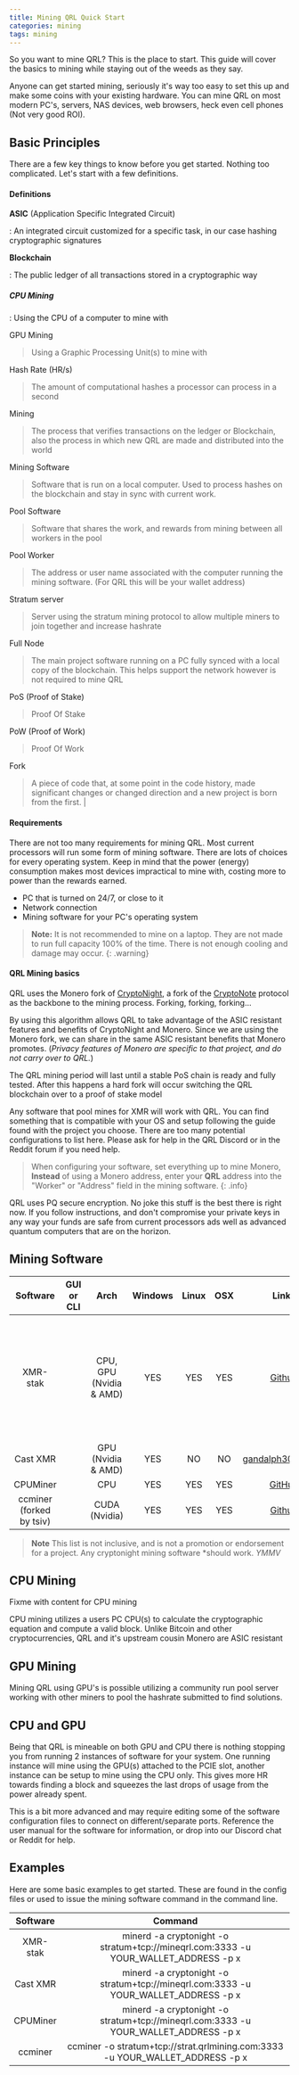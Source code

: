 ```yaml
---
title: Mining QRL Quick Start
categories: mining
tags: mining
---
```



So you want to mine QRL? This is the place to start. This guide will cover the basics to mining while staying out of the weeds as they say.

Anyone can get started mining, seriously it's way too easy to set this up and make some coins with your existing hardware. You can mine QRL on most modern PC's, servers, NAS devices, web browsers, heck even cell phones (Not very good ROI). 


## Basic Principles

There are a few key things to know before you get started. Nothing too complicated. Let's start with a few definitions.

#### Definitions

**ASIC** (Application Specific Integrated Circuit)

: An integrated circuit customized for a specific task, in our case hashing cryptographic signatures


**Blockchain**

: The public ledger of all transactions stored in a cryptographic way

##### CPU Mining

: Using the CPU of a computer to mine with

GPU Mining

> Using a Graphic Processing Unit(s) to mine with

Hash Rate (HR/s)

> The amount of computational hashes a processor can process in a second

Mining

> The process that verifies transactions on the ledger or Blockchain, also the process in which new QRL are made and distributed into the world

Mining Software

> Software that is run on a local computer. Used to process hashes on the blockchain and stay in sync with current work.

Pool Software

> Software that shares the work, and rewards from mining between all workers in the pool

Pool Worker

> The address or user name associated with the computer running the mining software. (For QRL this will be your wallet address)	

Stratum server

> Server using the stratum mining protocol to allow multiple miners to join together and increase hashrate

Full Node

> The main project software running on a PC fully synced with a local copy of the blockchain. This helps support the network however is not required to mine QRL

PoS (Proof of Stake)

> Proof Of Stake

PoW (Proof of Work) 	

> Proof Of Work

Fork

> A piece of code that, at some point in the code history, made significant changes or changed direction and a new project is born from the first.	|

#### Requirements

There are not too many requirements for mining QRL. Most current processors will run some form of mining software. There are lots of choices for every operating system. Keep in mind that the power (energy) consumption makes most devices impractical to mine with, costing more to power than the rewards earned.

* PC that is turned on 24/7, or close to it
* Network connection
* Mining software for your PC's operating system

> **Note:** It is not recommended to mine on a laptop. They are not made to run full capacity 100% of the time. There is not enough cooling and damage may occur.
{: .warning}

#### QRL Mining basics

QRL uses the Monero fork of [CryptoNight](http://cryptonite.info), a fork of the [CryptoNote](https://cryptonote.org/) protocol as the backbone to the mining process. Forking, forking, forking... 

By using this algorithm allows QRL to take advantage of the ASIC resistant features and benefits of CryptoNight and Monero. Since we are using the Monero fork, we can share in the same ASIC resistant benefits that Monero promotes. (*Privacy features of Monero are specific to that project, and do not carry over to QRL.*)

The QRL mining period will last until a stable PoS chain is ready and fully tested. After this happens a hard fork will occur switching the QRL blockchain over to a proof of stake model

Any software that pool mines for XMR will work with QRL. You can find something that is compatible with your OS and setup following the guide found with the project you choose. There are too many potential configurations to list here. Please ask for help in the QRL Discord or in the Reddit forum if you need help. 

> When configuring your software, set everything up to mine Monero, **Instead** of using a Monero address, enter your **QRL** address into the "Worker" or "Address" field in the mining software.
{: .info}

QRL uses PQ secure encryption. No joke this stuff is the best there is right now. If you follow instructions, and don't compromise your private keys in any way your funds are safe from current processors ads well as advanced quantum computers that are on the horizon.

## Mining Software

| Software      | GUI or CLI | Arch | Windows     | Linux |  OSX   |  Links | Notes	|
|:-------------:|:--:|:-----:|:-----------:|:-----:|:------:|:------:|:-------:|
|   XMR-stak    | 	|	CPU, GPU (Nvidia & AMD) |  YES     |  YES     |  YES      | [Github](https://github.com/fireice-uk/xmr-stak/releases) | guided start, Open Source, TLS support, HTML statistics page, JSON API	|
|   Cast XMR    |  	|	GPU (Nvidia & AMD) |    YES  |  NO   |  NO    | [gandalph3000.com](http://www.gandalph3000.com/cast_xmr/cast-xmr-optimized-cryptonight-miner-for-rx-vega/) | 	|
|   CPUMiner |  	|	CPU  |    YES     |  YES   |  YES   | [GitHub](https://github.com/tpruvot/cpuminer-multi) | 	|
|   ccminer (forked by tsiv)   | 	|	CUDA (Nvidia) |  YES       |  YES   |   YES   | [Github](https://github.com/tsiv/ccminer-cryptonight) | 	|



> **Note** This list is not inclusive, and is not a promotion or endorsement for a project. Any cryptonight mining software \*should work. *YMMV*


## CPU Mining

Fixme with content for CPU mining

CPU mining utilizes a users PC CPU(s) to calculate the cryptographic equation and compute a valid block. Unlike Bitcoin and other cryptocurrencies, QRL and it's upstream cousin Monero are ASIC resistant


## GPU Mining

Mining QRL using GPU's is possible utilizing a community run pool server working with other miners to pool the hashrate submitted to find solutions. 


## CPU and GPU

Being that QRL is mineable on both GPU and CPU there is nothing stopping you from running 2 instances of software for your system. One running instance will mine using the GPU(s) attached to the PCIE slot, another instance can be setup to mine using the CPU only. This gives more HR towards finding a block and squeezes the last drops of usage from the power already spent.

This is a bit more advanced and may require editing some of the software configuration files to connect on different/separate ports. Reference the user manual for the software for information, or drop into our Discord chat or Reddit for help.

## Examples
Here are some basic examples to get started. These are found in the config files or used to issue the mining software command in the command line.

| Software      | Command |
| :------------:|:-------:|
|   XMR-stak | minerd -a cryptonight -o stratum+tcp://mineqrl.com:3333 -u YOUR_WALLET_ADDRESS -p x |
|   Cast XMR | minerd -a cryptonight -o stratum+tcp://mineqrl.com:3333 -u YOUR_WALLET_ADDRESS -p x  |
|   CPUMiner | minerd -a cryptonight -o stratum+tcp://mineqrl.com:3333 -u YOUR_WALLET_ADDRESS -p x  |
|   ccminer  | ccminer -o stratum+tcp://strat.qrlmining.com:3333 -u YOUR_WALLET_ADDRESS -p x |
